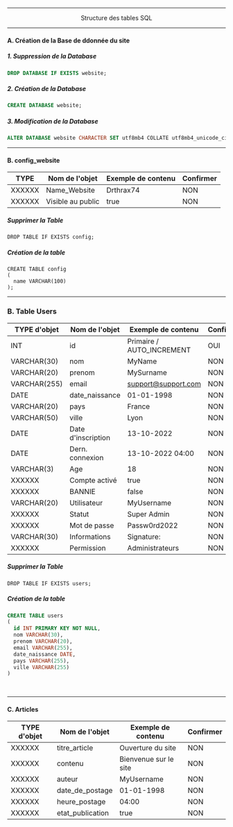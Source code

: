 ----------------------------------------------------------------------------------------------------------------------------------------------------------------------

<p align='center'> Structure des tables SQL </p>

----------------------------------------------------------------------------------------------------------------------------------------------------------------------
#### A. Création de la Base de ddonnée du site

##### 1. Suppression de la Database
```sql
DROP DATABASE IF EXISTS website;
```
##### 2. Création de la Database

```sql
CREATE DATABASE website;
```

##### 3. Modification de la Database
```sql
ALTER DATABASE website CHARACTER SET utf8mb4 COLLATE utf8mb4_unicode_ci;
```

----------------------------------------------------------------------------------------------------------------------------------------------------------------------
#### B. config_website

|  TYPE    | Nom de l'objet     | Exemple de contenu        | Confirmer |
| -------- | ------------------ | ------------------------- | --------- |
| XXXXXX   | Name_Website       | Drthrax74                 |    NON    |
| XXXXXX   | Visible au public  | true                      |    NON    |


##### Supprimer la Table
```
DROP TABLE IF EXISTS config;
```

##### Création de la table
```
CREATE TABLE config
(
  name VARCHAR(100)  
);
```

----------------------------------------------------------------------------------------------------------------------------------------------------------------------

### B. Table Users

| TYPE d'objet  | Nom de l'objet     | Exemple de contenu        | Confirmer |
| ------------- | ------------------ | ------------------------- | --------- |
| INT           | id                 | Primaire / AUTO_INCREMENT |    OUI    |
| VARCHAR(30)   | nom                | MyName                    |    NON    |
| VARCHAR(20)   | prenom             | MySurname                 |    NON    |
| VARCHAR(255)  | email              | support@support.com       |    NON    |
| DATE          | date_naissance     | 01-01-1998                |    NON    |
| VARCHAR(20)   | pays               | France                    |    NON    |
| VARCHAR(50)   | ville              | Lyon                      |    NON    |
| DATE          | Date d'inscription | 13-10-2022                |    NON    |
| DATE          | Dern. connexion    | 13-10-2022 04:00          |    NON    |
| VARCHAR(3)    | Age                | 18                        |    NON    |
| XXXXXX        | Compte activé      | true                      |    NON    |
| XXXXXX        | BANNIE             | false                     |    NON    |
| VARCHAR(20)   | Utilisateur        | MyUsername                |    NON    |
| XXXXXX        | Statut             | Super Admin               |    NON    |
| XXXXXX        | Mot de passe       | Passw0rd2022              |    NON    |
| VARCHAR(30)   | Informations       | Signature:                |    NON    |
| XXXXXX        | Permission         | Administrateurs           |    NON    |


##### Supprimer la Table
```
DROP TABLE IF EXISTS users;
```

##### Création de la table
```sql
CREATE TABLE users
(
  id INT PRIMARY KEY NOT NULL,
  nom VARCHAR(30),
  prenom VARCHAR(20),
  email VARCHAR(255),
  date_naissance DATE,
  pays VARCHAR(255),
  ville VARCHAR(255)
)
```

<br />


----------------------------------------------------------------------------------------------------------------------------------------------------------------------
#### C. Articles

| TYPE d'objet  | Nom de l'objet     | Exemple de contenu    | Confirmer |
| ------------- | ------------------ | --------------------- | --------- |
| XXXXXX        | titre_article      | Ouverture du site     |    NON    |
| XXXXXX        | contenu            | Bienvenue sur le site |    NON    |
| XXXXXX        | auteur             | MyUsername            |    NON    |
| XXXXXX        | date_de_postage    | 01-01-1998            |    NON    |
| XXXXXX        | heure_postage      | 04:00                 |    NON    |
| XXXXXX        | etat_publication   | true                  |    NON    |
